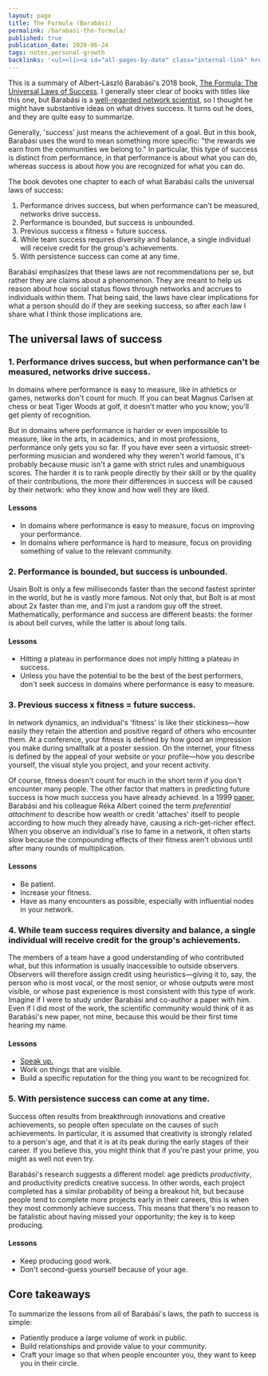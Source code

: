 ```yaml
---
layout: page
title: The Formula (Barabási)
permalink: /barabasi-the-formula/
published: true
publication_date: 2020-06-24
tags: notes,personal-growth
backlinks: '<ul><li><a id="all-pages-by-date" class="internal-link" href="/all-pages-by-date/">All pages by date</a></li><li><a id="books-published-in-2018" class="internal-link" href="/books-published-in-2018/">Books I&#39;ve read that were published in 2018</a></li><li><a id="books-read-in-2020" class="internal-link" href="/books-read-in-2020/">Books I read in 2020</a></li><li><a id="books-tagged-business" class="internal-link" href="/books-tagged-business/">Books tagged &#39;business&#39;</a></li><li><a id="books-tagged-nonfiction" class="internal-link" href="/books-tagged-nonfiction/">Books tagged &#39;nonfiction&#39;</a></li><li><a id="books-tagged-self-help" class="internal-link" href="/books-tagged-self-help/">Books tagged &#39;self-help&#39;</a></li><li><a id="notes" class="internal-link" href="/notes/">Notes</a></li><li><a id="personal-growth" class="internal-link" href="/personal-growth/">Personal growth</a></li></ul>'
---
```


This is a summary of Albert-László Barabási's 2018 book, [The Formula: The Universal Laws of Success](https://www.goodreads.com/book/show/39088545-the-formula). I generally steer clear of books with titles like this one, but Barabási is a [well-regarded network scientist](https://en.wikipedia.org/wiki/Albert-L%C3%A1szl%C3%B3_Barab%C3%A1si), so I thought he might have substantive ideas on what drives success. It turns out he does, and they are quite easy to summarize.

Generally, 'success' just means the achievement of a goal. But in this book, Barabási uses the word to mean something more specific: "the rewards we earn from the communities we belong to." In particular, this type of success is distinct from performance, in that performance is about what you can do, whereas success is about how you are recognized for what you can do.

The book devotes one chapter to each of what Barabási calls the universal laws of success:

1. Performance drives success, but when performance can't be measured, networks drive success.
2. Performance is bounded, but success is unbounded.
3. Previous success x fitness = future success.
4. While team success requires diversity and balance, a single individual will receive credit for the group's achievements.
5. With persistence success can come at any time.

Barabási emphasizes that these laws are not recommendations per se, but rather they are claims about a phenomenon. They are meant to help us reason about how social status flows through networks and accrues to individuals within them. That being said, the laws have clear implications for what a person should do if they are seeking success, so after each law I share what I think those implications are.

## The universal laws of success

### 1. Performance drives success, but when performance can't be measured, networks drive success.

In domains where performance is easy to measure, like in athletics or games, networks don't count for much. If you can beat Magnus Carlsen at chess or beat Tiger Woods at golf, it doesn't matter who you know; you'll get plenty of recognition.

But in domains where performance is harder or even impossible to measure, like in the arts, in academics, and in most professions, performance only gets you so far. If you have ever seen a virtuosic street-performing musician and wondered why they weren't world famous, it's probably because music isn't a game with strict rules and unambiguous scores. The harder it is to rank people directly by their skill or by the quality of their contributions, the more their differences in success will be caused by their network: who they know and how well they are liked.

#### Lessons

- In domains where performance is easy to measure, focus on improving your performance.
- In domains where performance is hard to measure, focus on providing something of value to the relevant community.

### 2. Performance is bounded, but success is unbounded.

Usain Bolt is only a few milliseconds faster than the second fastest sprinter in the world, but he is vastly more famous. Not only that, but Bolt is at most about 2x faster than me, and I'm just a random guy off the street. Mathematically, performance and success are different beasts: the former is about bell curves, while the latter is about long tails.

#### Lessons

- Hitting a plateau in performance does not imply hitting a plateau in success.
- Unless you have the potential to be the best of the best performers, don't seek success in domains where performance is easy to measure.

### 3. Previous success x fitness = future success.

In network dynamics, an individual's 'fitness' is like their stickiness—how easily they retain the attention and positive regard of others who encounter them. At a conference, your fitness is defined by how good an impression you make during smalltalk at a poster session. On the internet, your fitness is defined by the appeal of your website or your profile—how you describe yourself, the visual style you project, and your recent activity.

Of course, fitness doesn't count for much in the short term if you don't encounter many people. The other factor that matters in predicting future success is how much success you have already achieved. In a 1999 [paper](https://en.wikipedia.org/wiki/Barab%C3%A1si%E2%80%93Albert_model), Barabási and his colleague Réka Albert coined the term _preferential attachment_ to describe how wealth or credit 'attaches' itself to people according to how much they already have, causing a rich-get-richer effect. When you observe an individual's rise to fame in a network, it often starts slow because the compounding effects of their fitness aren't obvious until after many rounds of multiplication.

#### Lessons

- Be patient.
- Increase your fitness.
- Have as many encounters as possible, especially with influential nodes in your network.

### 4. While team success requires diversity and balance, a single individual will receive credit for the group's achievements.

The members of a team have a good understanding of who contributed what, but this information is usually inaccessible to outside observers. Observers will therefore assign credit using heuristics—giving it to, say, the person who is most vocal, or the most senior, or whose outputs were most visible, or whose past experience is most consistent with this type of work. Imagine if I were to study under Barabási and co-author a paper with him. Even if I did most of the work, the scientific community would think of it as Barabási's new paper, not mine, because this would be their first time hearing my name.

#### Lessons

- <a id="talk-more" class="internal-link" href="/talk-more/">Speak up.</a>
- Work on things that are visible.
- Build a specific reputation for the thing you want to be recognized for.

### 5. With persistence success can come at any time.

Success often results from breakthrough innovations and creative achievements, so people often speculate on the causes of such achievements. In particular, it is assumed that creativity is strongly related to a person's age, and that it is at its peak during the early stages of their career. If you believe this, you might think that if you're past your prime, you might as well not even try.

Barabási's research suggests a different model: age predicts _productivity_, and productivity predicts creative success. In other words, each project completed has a similar probability of being a breakout hit, but because people tend to complete more projects early in their careers, this is when they most commonly achieve success. This means that there's no reason to be fatalistic about having missed your opportunity; the key is to keep producing.

#### Lessons

- Keep producing good work.
- Don't second-guess yourself because of your age.

## Core takeaways

To summarize the lessons from all of Barabási's laws, the path to success is simple: 

- Patiently produce a large volume of work in public. 
- Build relationships and provide value to your community. 
- Craft your image so that when people encounter you, they want to keep you in their circle.